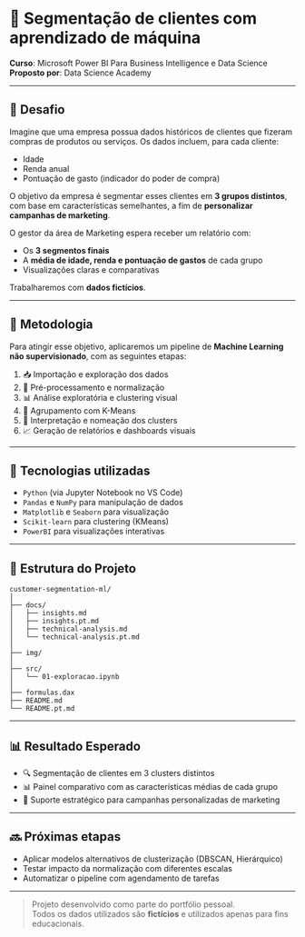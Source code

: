 
# 🧠 Segmentação de clientes com aprendizado de máquina

**Curso**: Microsoft Power BI Para Business Intelligence e Data Science  
**Proposto por**: Data Science Academy

---

## 📌 Desafio

Imagine que uma empresa possua dados históricos de clientes que fizeram compras de produtos ou serviços. Os dados incluem, para cada cliente:

- Idade
- Renda anual
- Pontuação de gasto (indicador do poder de compra)

O objetivo da empresa é segmentar esses clientes em **3 grupos distintos**, com base em características semelhantes, a fim de **personalizar campanhas de marketing**.

O gestor da área de Marketing espera receber um relatório com:

- Os **3 segmentos finais**
- A **média de idade, renda e pontuação de gastos** de cada grupo
- Visualizações claras e comparativas

Trabalharemos com **dados fictícios**.

---

## 🧪 Metodologia

Para atingir esse objetivo, aplicaremos um pipeline de **Machine Learning não supervisionado**, com as seguintes etapas:

1. 📥 Importação e exploração dos dados  
2. 🧼 Pré-processamento e normalização  
3. 📊 Análise exploratória e clustering visual  
4. 🧠 Agrupamento com K-Means  
5. 🧩 Interpretação e nomeação dos clusters  
6. 📈 Geração de relatórios e dashboards visuais  

---

## 💼 Tecnologias utilizadas

- `Python` (via Jupyter Notebook no VS Code)  
- `Pandas` e `NumPy` para manipulação de dados  
- `Matplotlib` e `Seaborn` para visualização  
- `Scikit-learn` para clustering (KMeans)  
- `PowerBI`  para visualizações interativas  

---

## 📁 Estrutura do Projeto

```plaintext
customer-segmentation-ml/
│
├── docs/
│   ├── insights.md
│   ├── insights.pt.md
│   ├── technical-analysis.md
│   └── technical-analysis.pt.md
│
├── img/
│
├── src/
│   └── 01-exploracao.ipynb
│
├── formulas.dax
├── README.md
└── README.pt.md
```

---

## 📊 Resultado Esperado

- 🔍 Segmentação de clientes em 3 clusters distintos  
- 📊 Painel comparativo com as características médias de cada grupo  
- 🎯 Suporte estratégico para campanhas personalizadas de marketing  

---

## 🔜 Próximas etapas

- Aplicar modelos alternativos de clusterização (DBSCAN, Hierárquico)  
- Testar impacto da normalização com diferentes escalas  
- Automatizar o pipeline com agendamento de tarefas  

---

> Projeto desenvolvido como parte do portfólio pessoal.  
> Todos os dados utilizados são **fictícios** e utilizados apenas para fins educacionais.
